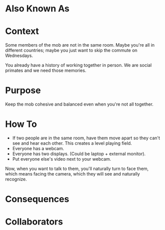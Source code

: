 # Also Known As

# Context

Some members of the mob are not in the same room. Maybe you're all in different countries; maybe you just want to skip the commute on Wednesdays.

You already have a history of working together in person. We are social primates and we need those memories.

# Purpose

Keep the mob cohesive and balanced even when you're not all together.

# How To

- If two people are in the same room, have them move apart so they can't see and hear each other. This creates a level playing field.
- Everyone has a webcam.
- Everyone has two displays. (Could be laptop + external monitor).
- Put everyone else's video next to your webcam. 

Now, when you want to talk to them, you'll naturally turn to face them, which means facing the camera, which they will see and naturally recognize.


# Consequences

# Collaborators
